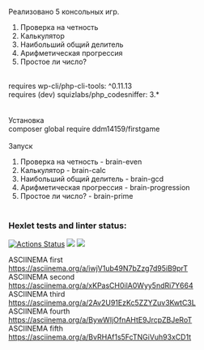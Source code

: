 Реализовано 5 консольных игр.<br />
1. Проверка на четность<br />
2. Калькулятор<br />
3. Наибольший общий делитель<br />
4. Арифметическая прогрессия<br />
5. Простое ли число?<br /><br />

requires wp-cli/php-cli-tools: ^0.11.13<br />
requires (dev) squizlabs/php_codesniffer: 3.*<br /><br /><br />
Установка<br />
composer global require ddm14159/firstgame<br /><br />
Запуск<br />
1. Проверка на четность - brain-even<br />
2. Калькулятор - brain-calc<br />
3. Наибольший общий делитель - brain-gcd<br />
4. Арифметическая прогрессия - brain-progression<br />
5. Простое ли число? - brain-prime<br /><br />

### Hexlet tests and linter status:
[![Actions Status](https://github.com/ddm14159/php-project-lvl1/workflows/hexlet-check/badge.svg)](https://github.com/ddm14159/php-project-lvl1/actions)
<a href="https://codeclimate.com/github/codeclimate/codeclimate/maintainability"><img src="https://api.codeclimate.com/v1/badges/a99a88d28ad37a79dbf6/maintainability" /></a>
<img src="https://github.com/ddm14159/php-project-lvl1/actions/workflows/github-actions-demo.yml/badge.svg" />

ASCIINEMA first<br />
https://asciinema.org/a/iwjV1ub49N7bZzg7d95iB9prT<br />
ASCIINEMA second<br />
https://asciinema.org/a/xKPasCH0ilA0Wyy5ndRi7Y664<br />
ASCIINEMA third<br />
https://asciinema.org/a/2Av2U91EzKc5ZZYZuv3KwtC3L<br />
ASCIINEMA fourth<br />
https://asciinema.org/a/BywWIjOfnAHtE9JrcpZBJeRoT<br />
ASCIINEMA fifth<br />
https://asciinema.org/a/BvRHAf1s5FcTNGiVuh93xCD1t<br />